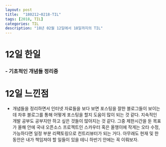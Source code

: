 ```yaml
---
layout: post
title:  "180212~0218-TIL"
tags: [2018, TIL]
categories: TIL
description: "18년 02월 12일에서 18일까지의 TIL"
---
```


12일 한일
=========

### - 기초적인 개념들 정리중  

12일 느낀점
==========

- 개념들을 정리하면서 인터넷 자료들을 보다 보면 포스팅을 잘한 블로그들이 보이는데 차후 블로그를 통해 어떻게 포스팅을 할지 도움이 많이 되는 것 같다. 지속적인 개발 공부도 공부지만 하고 싶은 것들이 많아지는 것 같다. 그중 제한시간을 둔 목표가 올해 안에 국내 오픈소스 프로젝트인 스카우터 혹은 올챙이에 작게는 오타 수정, 가능하다면 일정 부분 리팩토링으로 컨트리뷰터가 되는 거다. 아무래도 현재 및 한동안은 내가 책임져야 할 일들이 있을 테니 하반기 안에는 꼭 이뤄보자.  
